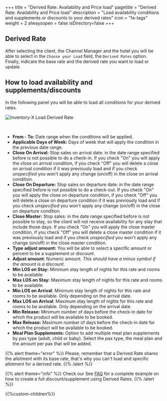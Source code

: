 +++
title = "Derived Rate: Availability and Price load"
pagetitle = "Derived Rate: Availability and Price load"
description = "Load availability conditions and supplements or discounts to your derived rates"
icon = "fa-tags"
weight = 2
alwaysopen = false
isDirectory=false
+++

## Derived Rate

After selecting the client, the Channel Manager and the hotel you will be able to select in the `Choose your Load` field, the `Derived Rates` option. Finally, indicate the base rate and the derived rate you want to load or update.

## How to load availability and supplements/discounts

In the following panel you will be able to load all conditions for your derived rates.

![Inventory-X Load Derived Rate](./../../../../images/web/inventory_load_derivedrate.png "Inventory-X Load Derived Rate")

</br>

* **From - To:** Date range when the conditions will be applied.
* **Applicable Days of Week:** Days of week that will apply the condition in the previous date range.
* **Close On Arrival:** Stop sales on arrival date: in the date range specified before is not possible to do a check-in. If you check "On" you will apply the close on arrival condition, if you check "Off" you will delete a close on arrival condition if it was previously load and if you check *unspecified* you won't apply any change (on/off) in the close on arrival condition.
* **Close On Departure:** Stop sales on departure date: in the date range specified before is not possible to do a check-out. If you check "On" you will apply the close on departure condition, if you check "Off" you will delete a close on departure condition if it was previously load and if you check *unspecified* you won't apply any change (on/off) in the close on departure condition.
* **Close Master:** Stop sales: in the date range specified before is not possible to stay, so the client will not receive availability for any stay that include those days.  If you check "On" you will apply the close master condition, if you check "Off" you will delete a close master condition if it was previously load and if you check *unspecified* you won't apply any change (on/off) in the close master condition.
* **Type adjust amount:** You will be able to select a specific amount or percent to be a supplement or discount. 
* **Adjust amount**: Numeric amount. *This should have a minus symbol if the amount is a discount.*
* **Min LOS on Stay:** Minimum stay length of nights for this rate and rooms to be available. 
* **Max LOS on Stay:** Maximum stay length of nights for this rate and rooms to be available. 
* **Min LOS on Arrival**: Minimum stay length of nights for this rate and rooms to be available. Only depending on the arrival date.
* **Max LOS on Arrival**: Maximum stay length of nights for this rate and rooms to be available. Only depending on the arrival date.
* **Min Release:** Minimum number of days before the check-in date for which the product will be available to be booked.
* **Max Release:** Maximum number of days before the check-in date for which the product will be available to be booked.
* **Meal Plan Supplements:** Option to add multiple meal plan supplements by pax type (adult, child or baby). Select the pax type, the meal plan and the amount per pax that will be added.

{{% alert theme="error" %}} Please, remember that a Derived Rate shares the allotment with its base rate, that's why you can't load and specific allotment for a derived rate. {{% /alert %}}

{{% alert theme="info" %}} Check our See [FAQ](https://docs.travelgatex.com/inventory-x/extranet/faq/discount-supplement/) for a complete example on how to create a full discount/supplement using Derived Rates. {{% /alert %}}

{{%custom-children%}}
